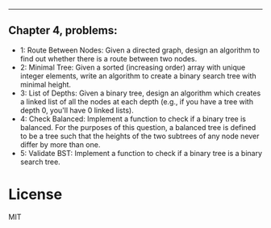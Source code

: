------------
Chapter 4, problems:
------------

* 1: Route Between Nodes: Given a directed graph, design an algorithm to find out whether there is a
     route between two nodes.
* 2: Minimal Tree: Given a sorted (increasing order) array with unique integer elements, write an algorithm to create 
     a binary search tree with minimal height.
* 3: List of Depths: Given a binary tree, design an algorithm which creates a linked list of all the nodes
     at each depth (e.g., if you have a tree with depth 0, you'll have 0 linked lists).
* 4: Check Balanced: Implement a function to check if a binary tree is balanced. For the purposes of
     this question, a balanced tree is defined to be a tree such that the heights of the two subtrees of any
     node never differ by more than one.
* 5: Validate BST: Implement a function to check if a binary tree is a binary search tree.

# License

MIT
